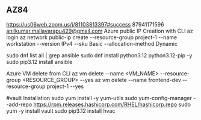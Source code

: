 ## AZ84

https://us06web.zoom.us/j/81103813397#success
87941171596
anilkumar.mallavarapu429@gmail.com
Azure public IP Creation with CLI
az login
az network public-ip create --resource-group project-1 --name workstation --version IPv4 --sku Basic --allocation-method Dynamic

sudo dnf list all | grep ansible
sudo dnf install python3.12 python3.12-pip -y
sudo pip3.12 install ansible

Azure VM delete from CLI
az vm delete --name <VM_NAME> --resource-group <RESOURCE_GROUP> --yes
az vm delete --name frontend-dev --resource-group project-1 --yes

#vault Installation
sudo yum install -y yum-utils
sudo yum-config-manager --add-repo https://rpm.releases.hashicorp.com/RHEL/hashicorp.repo
sudo yum -y install vault
sudo pip3.12 install hvac
